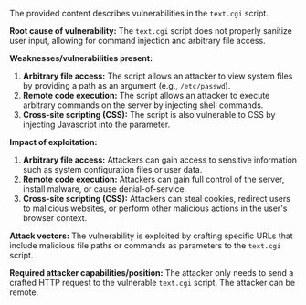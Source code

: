 The provided content describes vulnerabilities in the `text.cgi` script.

**Root cause of vulnerability:**
The `text.cgi` script does not properly sanitize user input, allowing for command injection and arbitrary file access.

**Weaknesses/vulnerabilities present:**
1.  **Arbitrary file access:** The script allows an attacker to view system files by providing a path as an argument (e.g., `/etc/passwd`).
2.  **Remote code execution:** The script allows an attacker to execute arbitrary commands on the server by injecting shell commands.
3.  **Cross-site scripting (CSS):** The script is also vulnerable to CSS by injecting Javascript into the parameter.

**Impact of exploitation:**
1.  **Arbitrary file access:** Attackers can gain access to sensitive information such as system configuration files or user data.
2.  **Remote code execution:** Attackers can gain full control of the server, install malware, or cause denial-of-service.
3.  **Cross-site scripting (CSS):** Attackers can steal cookies, redirect users to malicious websites, or perform other malicious actions in the user's browser context.

**Attack vectors:**
The vulnerability is exploited by crafting specific URLs that include malicious file paths or commands as parameters to the `text.cgi` script.

**Required attacker capabilities/position:**
The attacker only needs to send a crafted HTTP request to the vulnerable `text.cgi` script. The attacker can be remote.